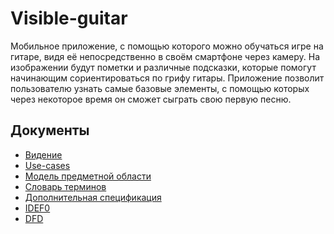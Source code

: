 # Visible-guitar

Мобильное приложение, с помощью которого можно обучаться игре на гитаре, видя её непосредственно 
в своём смартфоне через камеру. На изображении будут пометки и различные подсказки, 
которые помогут начинающим сориентироваться по грифу гитары. Приложение позволит пользователю
узнать самые базовые элементы, с помощью которых через некоторое время он сможет сыграть свою первую песню.

## Документы

* [Видение](documents/VISION.md)
* [Use-cases](documents/USECASES.md)
* [Модель предметной области](documents/MODEL.md)
* [Словарь терминов](documents/TERMIN_DICTIONARY.md)
* [Дополнительная спецификация](documents/ADDITIONAL_SPECIFICATION.md)
* [IDEF0](documents/IDEF0.md)
* [DFD](documents/DFD.md)
